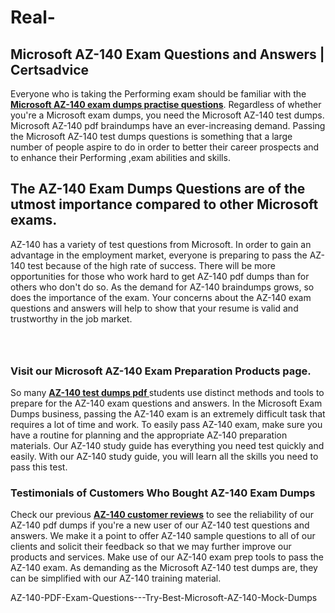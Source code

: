 # Real-<h2><strong>Microsoft AZ-140 Exam Questions and Answers | Certsadvice</strong></h2> <p>Everyone who is taking the Performing exam should be familiar with the <a href="http://www.certsadvice.com/microsoft/az-140-practice-questions"><strong>Microsoft AZ-140 exam dumps practise questions</strong></a>. Regardless of whether you&#39;re a Microsoft exam dumps, you need the Microsoft AZ-140 test dumps. Microsoft AZ-140 pdf braindumps have an ever-increasing demand. Passing the Microsoft AZ-140 test dumps questions is something that a large number of people aspire to do in order to better their career prospects and to enhance their Performing ,exam abilities and skills.</p> <h2><strong>The AZ-140 Exam Dumps Questions are of the utmost importance compared to other Microsoft exams.</strong></h2> <p>AZ-140 has a variety of test questions from Microsoft. In order to gain an advantage in the employment market, everyone is preparing to pass the AZ-140 test because of the high rate of success. There will be more opportunities for those who work hard to get AZ-140 pdf dumps than for others who don&#39;t do so. As the demand for AZ-140 braindumps grows, so does the importance of the exam. Your concerns about the AZ-140 exam questions and answers will help to show that your resume is valid and trustworthy in the job market.</p> <p><a href="http://www.certsadvice.com/microsoft/az-140-practice-questions" style="display: block; padding: 1em 0; text-align: center; "><img alt="" src="https://1.bp.blogspot.com/-RUOr8Wn-CRk/YUYAxC8kcHI/AAAAAAAAAnw/F7BbdI3tw8QDj5z8iX0vQAioQzKiUxduwCLcBGAsYHQ/s0/unnamed.jpg" /></a></p> <h3><strong>Visit our Microsoft AZ-140 Exam Preparation Products page.</strong></h3> <p>So many <a href="http://www.certsadvice.com/microsoft/az-140-practice-questions"><strong>AZ-140 test dumps pdf </strong></a>students use distinct methods and tools to prepare for the AZ-140 exam questions and answers. In the Microsoft Exam Dumps business, passing the AZ-140 exam is an extremely difficult task that requires a lot of time and work. To easily pass AZ-140 exam, make sure you have a routine for planning and the appropriate AZ-140 preparation materials. Our AZ-140 study guide has everything you need test quickly and easily. With our AZ-140 study guide, you will learn all the skills you need to pass this test.</p> <h3><strong>Testimonials of Customers Who Bought AZ-140 Exam Dumps</strong></h3> <p>Check our previous <a href="http://www.certsadvice.com/microsoft/az-140-practice-questions"><strong>AZ-140 customer reviews</strong></a> to see the reliability of our AZ-140 pdf dumps if you&#39;re a new user of our AZ-140 test questions and answers. We make it a point to offer AZ-140 sample questions to all of our clients and solicit their feedback so that we may further improve our products and services. Make use of our AZ-140 exam prep tools to pass the AZ-140 exam. As demanding as the Microsoft AZ-140 test dumps are, they can be simplified with our AZ-140 training material.</p>AZ-140-PDF-Exam-Questions---Try-Best-Microsoft-AZ-140-Mock-Dumps
